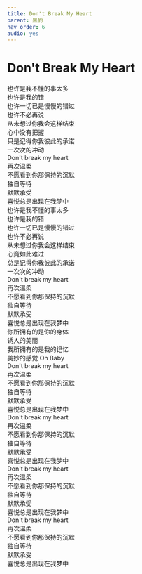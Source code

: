```yaml
---
title: Don't Break My Heart
parent: 黑豹
nav_order: 6
audio: yes
---
```


# Don't Break My Heart

也许是我不懂的事太多  
也许是我的错  
也许一切已是慢慢的错过  
也许不必再说  
从未想过你我会这样结束  
心中没有把握  
只是记得你我彼此的承诺  
一次次的冲动  
Don't break my heart  
再次温柔  
不愿看到你那保持的沉默  
独自等待  
默默承受  
喜悦总是出现在我梦中  
也许是我不懂的事太多  
也许是我的错  
也许一切已是慢慢的错过  
也许不必再说  
从未想过你我会这样结束  
心竟如此难过  
总是记得你我彼此的承诺  
一次次的冲动  
Don't break my heart  
再次温柔  
不愿看到你那保持的沉默  
独自等待  
默默承受  
喜悦总是出现在我梦中  
你所拥有的是你的身体  
诱人的美丽  
我所拥有的是我的记忆  
美妙的感觉 
Oh Baby  
Don't break my heart  
再次温柔  
不愿看到你那保持的沉默  
独自等待  
默默承受  
喜悦总是出现在我梦中  
Don't break my heart  
再次温柔  
不愿看到你那保持的沉默  
独自等待  
默默承受  
喜悦总是出现在我梦中  
Don't break my heart  
再次温柔  
不愿看到你那保持的沉默  
独自等待  
默默承受  
喜悦总是出现在我梦中  
Don't break my heart  
再次温柔  
不愿看到你那保持的沉默  
独自等待  
默默承受  
喜悦总是出现在我梦中